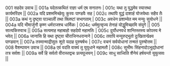 001  	सहदेव उवाच ||
001a	यदेतत्कथितं राज्ञा धर्म एष सनातनः |
001c	यथा तु युद्धमेव स्यात्तथा कार्यमरिंदम ||
002a	यदि प्रशममिच्छेयुः कुरवः पाण्डवैः सह |
002c	तथापि युद्धं दाशार्ह योजयेथाः सहैव तैः ||
003a	कथं नु दृष्ट्वा पाञ्चालीं तथा क्लिष्टां सभागताम् |
003c	अवधेन प्रशाम्येत मम मन्युः सुयोधने ||
004a	यदि भीमार्जुनौ कृष्ण धर्मराजश्च धार्मिकः |
004c	धर्ममुत्सृज्य तेनाहं योद्धुमिच्छामि संयुगे ||
005  	सात्यकिरुवाच ||
005a	सत्यमाह महाबाहो सहदेवो महामतिः |
005c	दुर्योधनवधे शान्तिस्तस्य कोपस्य मे भवेत् ||
006a	जानासि हि यथा दृष्ट्वा चीराजिनधरान्वने |
006c	तवापि मन्युरुद्भूतो दुःखितान्प्रेक्ष्य पाण्डवान् ||
007a	तस्मान्माद्रीसुतः शूरो यदाह पुरुषर्षभः |
007c	वचनं सर्वयोधानां तन्मतं पुरुषोत्तम ||
008  	वैशम्पायन उवाच ||
008a	एवं वदति वाक्यं तु युयुधाने महामतौ |
008c	सुभीमः सिंहनादोऽभूद्योधानां तत्र सर्वशः ||
009a	सर्वे हि सर्वतो वीरास्तद्वचः प्रत्यपूजयन् |
009c	साधु साध्विति शैनेयं हर्षयन्तो युयुत्सवः ||
